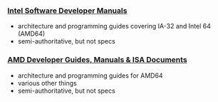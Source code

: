 ### [Intel Software Developer Manuals](http://www.intel.com/content/www/us/en/processors/architectures-software-developer-manuals.html)
- architecture and programming guides covering IA-32 and Intel 64 (AMD64)
- semi-authoritative, but not specs

### [AMD Developer Guides, Manuals & ISA Documents](http://developer.amd.com/resources/documentation-articles/developer-guides-manuals/)
- architecture and programming guides for AMD64
- various other things
- semi-authoritative, but not specs
